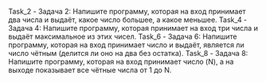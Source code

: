 Task_2 - Задача 2: Напишите программу, которая на вход принимает два числа и выдаёт, какое число большее, а какое меньшее.
Task_4 - Задача 4: Напишите программу, которая принимает на вход три числа и выдаёт максимальное из этих чисел.
Task_6 - Задача 6: Напишите программу, которая на вход принимает число и выдаёт, является ли число чётным (делится ли оно на два без остатка).
Task_8 - Задача 8: Напишите программу, которая на вход принимает число (N), а на выходе показывает все чётные числа от 1 до N.